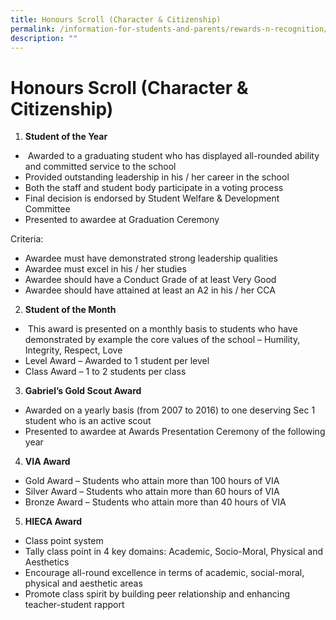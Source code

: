 ```yaml
---
title: Honours Scroll (Character & Citizenship)
permalink: /information-for-students-and-parents/rewards-n-recognition/honours-scroll-character-n-citizenship/
description: ""
---
```

Honours Scroll (Character & Citizenship)
========================================

1.  **Student of the Year**

*    Awarded to a graduating student who has displayed all-rounded ability and committed service to the school
*   Provided outstanding leadership in his / her career in the school
*   Both the staff and student body participate in a voting process
*   Final decision is endorsed by Student Welfare & Development Committee
*   Presented to awardee at Graduation Ceremony

Criteria:

*   Awardee must have demonstrated strong leadership qualities
*   Awardee must excel in his / her studies
*   Awardee should have a Conduct Grade of at least Very Good
*   Awardee should have attained at least an A2 in his / her CCA

2.  **Student of the Month**

*    This award is presented on a monthly basis to students who have demonstrated by example the core values of the school – Humility, Integrity, Respect, Love
*   Level Award – Awarded to 1 student per level
*   Class Award – 1 to 2 students per class

3.  **Gabriel’s Gold Scout Award**

*   Awarded on a yearly basis (from 2007 to 2016) to one deserving Sec 1 student who is an active scout
*   Presented to awardee at Awards Presentation Ceremony of the following year

4.  **VIA Award**

*   Gold Award – Students who attain more than 100 hours of VIA
*   Silver Award – Students who attain more than 60 hours of VIA
*   Bronze Award – Students who attain more than 40 hours of VIA

5.  **HIECA Award**

*   Class point system
*   Tally class point in 4 key domains: Academic, Socio-Moral, Physical and Aesthetics
*   Encourage all-round excellence in terms of academic, social-moral, physical and aesthetic areas
*   Promote class spirit by building peer relationship and enhancing teacher-student rapport